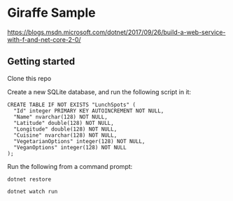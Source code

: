 # Giraffe Sample

https://blogs.msdn.microsoft.com/dotnet/2017/09/26/build-a-web-service-with-f-and-net-core-2-0/

## Getting started

Clone this repo

Create a new SQLite database, and run the following script in it:

```
CREATE TABLE IF NOT EXISTS "LunchSpots" (
  "Id" integer PRIMARY KEY AUTOINCREMENT NOT NULL,
  "Name" nvarchar(128) NOT NULL,
  "Latitude" double(128) NOT NULL,
  "Longitude" double(128) NOT NULL,
  "Cuisine" nvarchar(128) NOT NULL,
  "VegetarianOptions" integer(128) NOT NULL,
  "VeganOptions" integer(128) NOT NULL
);
```

Run the following from a command prompt:

`dotnet restore`

`dotnet watch run`
